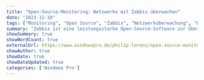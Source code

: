 ```yaml
---
title: "Open-Source-Monitoring: Netzwerke mit Zabbix überwachen"
date: "2023-12-18"
tags: ["Monitoring", "Open Source", "Zabbix", "Netzwerküberwachung", "Docker", "Linux", "Windows Server"]
summary: "Zabbix ist eine leistungsstarke Open-Source-Software zur Überwachung von Netzwerken und IT-Ressourcen. Der Artikel beschreibt die Installation von Zabbix, die Überwachung von Windows-Servern sowie die Nutzung von Docker zur Installation."
showSummary: true
showWordCount: true
externalUrl: https://www.windowspro.de/philip-lorenz/open-source-monitoring-netzwerke-zabbix-ueberwachen
showAuthor: true
showDate: true
showDateUpdated: true
categories: ['Windows Pro']
---
```


